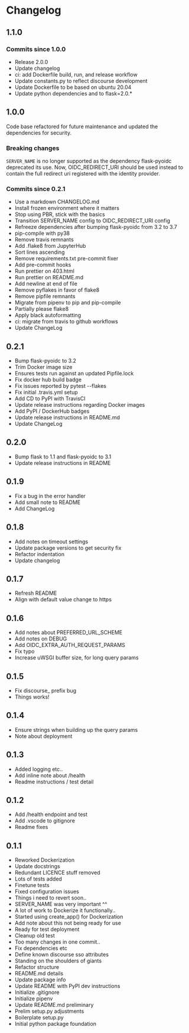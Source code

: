 # Changelog

## 1.1.0

### Commits since 1.0.0

- Release 2.0.0
- Update changelog
- ci: add Dockerfile build, run, and release workflow
- Update constants.py to reflect discourse development
- Update Dockerfile to be based on ubuntu 20.04
- Update python dependencies and to flask=2.0.\*

## 1.0.0

Code base refactored for future maintenance and updated the dependencies for
security.

### Breaking changes

`SERVER_NAME` is no longer supported as the dependency flask-pyoidc deprecated
its use. Now, OIDC_REDIRECT_URI should be used instead to contain the full
redirect uri registered with the identity provider.

### Commits since 0.2.1

- Use a markdown CHANGELOG.md
- Install frozen environment where it matters
- Stop using PBR, stick with the basics
- Transition SERVER_NAME config to OIDC_REDIRECT_URI config
- Refreeze dependencies after bumping flask-pyoidc from 3.2 to 3.7
- pip-compile with py38
- Remove travis remnants
- Add .flake8 from JupyterHub
- Sort lines ascending
- Remove requirements.txt pre-commit fixer
- Add pre-commit hooks
- Run prettier on 403.html
- Run prettier on README.md
- Add newline at end of file
- Remove pyflakes in favor of flake8
- Remove pipfile remnants
- Migrate from pipenv to pip and pip-compile
- Partially please flake8
- Apply black autoformatting
- ci: migrate from travis to github workflows
- Update ChangeLog

## 0.2.1

- Bump flask-pyoidc to 3.2
- Trim Docker image size
- Ensures tests run against an updated Pipfile.lock
- Fix docker hub build badge
- Fix issues reported by pytest --flakes
- Fix initial .travis.yml setup
- Add CD to PyPI with TravisCI
- Update release instructions regarding Docker images
- Add PyPI / DockerHub badges
- Update release instructions in README.md
- Update ChangeLog

## 0.2.0

- Bump flask to 1.1 and flask-pyoidc to 3.1
- Update release instructions in README

## 0.1.9

- Fix a bug in the error handler
- Add small note to README
- Add ChangeLog

## 0.1.8

- Add notes on timeout settings
- Update package versions to get security fix
- Refactor indentation
- Update changelog

## 0.1.7

- Refresh README
- Align with default value change to https

## 0.1.6

- Add notes about PREFERRED_URL_SCHEME
- Add notes on DEBUG
- Add OIDC_EXTRA_AUTH_REQUEST_PARAMS
- Fix typo
- Increase uWSGI buffer size, for long query params

## 0.1.5

- Fix discourse\_ prefix bug
- Things works!

## 0.1.4

- Ensure strings when building up the query params
- Note about deployment

## 0.1.3

- Added logging etc..
- Add inline note about /health
- Readme instructions / test detail

## 0.1.2

- Add /health endpoint and test
- Add .vscode to gitignore
- Readme fixes

## 0.1.1

- Reworked Dockerization
- Update docstrings
- Redundant LICENCE stuff removed
- Lots of tests added
- Finetune tests
- Fixed configuration issues
- Things i need to revert soon..
- SERVER_NAME was very important ^^
- A lot of work to Dockerize it functionally..
- Started using create_app() for Dockerization
- Add note about this not being ready for use
- Ready for test deployment
- Cleanup old test
- Too many changes in one commit..
- Fix dependencies etc
- Define known discourse sso attributes
- Standing on the shoulders of giants
- Refactor structure
- README.md details
- Update package info
- Update README with PyPI dev instructions
- Initialize .gitignore
- Initialize pipenv
- Update README.md preliminary
- Prelim setup.py adjustments
- Boilerplate setup.py
- Initial python package foundation
